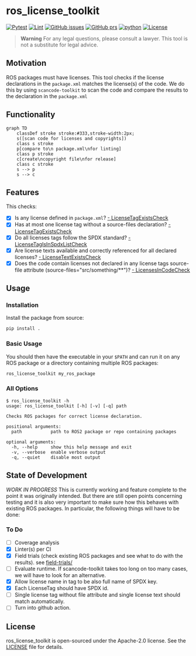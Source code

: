 # ros_license_toolkit

[![Pytest](https://github.com/boschresearch/ros_license_toolkit/actions/workflows/pytest.yml/badge.svg?branch=main)](https://github.com/boschresearch/ros_license_toolkit/actions/workflows/pytest.yml) [![Lint](https://github.com/boschresearch/ros_license_toolkit/actions/workflows/lint.yml/badge.svg?branch=main)](https://github.com/boschresearch/ros_license_toolkit/actions/workflows/lint.yml) [![GitHub issues](https://img.shields.io/github/issues/boschresearch/ros_license_toolkit.svg)](https://github.com/boschresearch/ros_license_toolkit/issues) [![GitHub prs](https://img.shields.io/github/issues-pr/boschresearch/ros_license_toolkit.svg)](https://github.com/boschresearch/ros_license_toolkit/pulls) [![python](https://img.shields.io/github/languages/top/boschresearch/ros_license_toolkit.svg)](https://github.com/boschresearch/ros_license_toolkit/search?l=python) [![License](https://img.shields.io/badge/license-Apache%202-blue.svg)](https://github.com/boschresearch/ros_license_toolkit/blob/main/LICENSE)

> **Warning**
> For any legal questions, please consult a lawyer. This tool is not a substitute for legal advice. 

## Motivation
ROS packages must have licenses. This tool checks if the license declarations in the `package.xml` matches the license(s) of the code. We do this by using `scancode-toolkit` to scan the code and compare the results to the declaration in the `package.xml`

## Functionality
```mermaid
graph TD
    classDef stroke stroke:#333,stroke-width:2px;
    s([scan code for licenses and copyrights]) 
    class s stroke
    p[compare to\n package.xml\nfor linting]
    class p stroke
    c[create\ncopyright file\nfor release]
    class c stroke
    s --> p
    s --> c
```

## Features
This checks:
- [x] Is any license defined in `package.xml`?
    [- LicenseTagExistsCheck](src/ros_license_toolkit/checks.py#L90)
- [x] Has at most one license tag without a source-files declaration?
    [- LicenseTagExistsCheck](src/ros_license_toolkit/checks.py#L90)
- [x] Do all licenses tags follow the SPDX standard?
    [- LicenseTagIsInSpdxListCheck](src/ros_license_toolkit/checks.py#L104)
- [x] Are license texts available and correctly referenced for all declared licenses?
    [- LicenseTextExistsCheck](src/ros_license_toolkit/checks.py#L123)
- [x] Does the code contain licenses not declared in any license tags source-file attribute (source-files="src/something/**")?
    [- LicensesInCodeCheck](src/ros_license_toolkit/checks.py#L182)

## Usage
### Installation
Install the package from source:
```bash
pip install .
```

### Basic Usage
You should then have the executable in your `$PATH` and can run it on any ROS package or a directory containing multiple ROS packages:
```bash
ros_license_toolkit my_ros_package
```

### All Options
```
$ ros_license_toolkit -h
usage: ros_license_toolkit [-h] [-v] [-q] path

Checks ROS packages for correct license declaration.

positional arguments:
  path           path to ROS2 package or repo containing packages

optional arguments:
  -h, --help     show this help message and exit
  -v, --verbose  enable verbose output
  -q, --quiet    disable most output
```

## State of Development
*WORK IN PROGRESS*
This is currently working and feature complete to the point it was originally intended.
But there are still open points concerning testing and it is also very important to make sure how this behaves with existing ROS packages.
In particular, the following things will have to be done:

### To Do
- [ ] Coverage analysis
- [x] Linter(s) per CI
- [x] Field trials (check existing ROS packages and see what to do with the results). see [field-trials/](field-trials/)
- [ ] Evaluate runtime. If scancode-toolkit takes too long on too many cases, we will have to look for an alternative.
- [x] Allow license name in tag to be also full name of SPDX key.
- [x] Each LicenseTag should have SPDX id.
- [ ] Single license tag without file attribute and single license text should match automatically.
- [ ] Turn into github action.

## License
ros_license_toolkit is open-sourced under the Apache-2.0 license. See the
[LICENSE](LICENSE) file for details.
